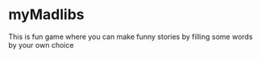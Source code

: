 # myMadlibs
This is fun game where you can make funny stories by filling some words by your own choice
